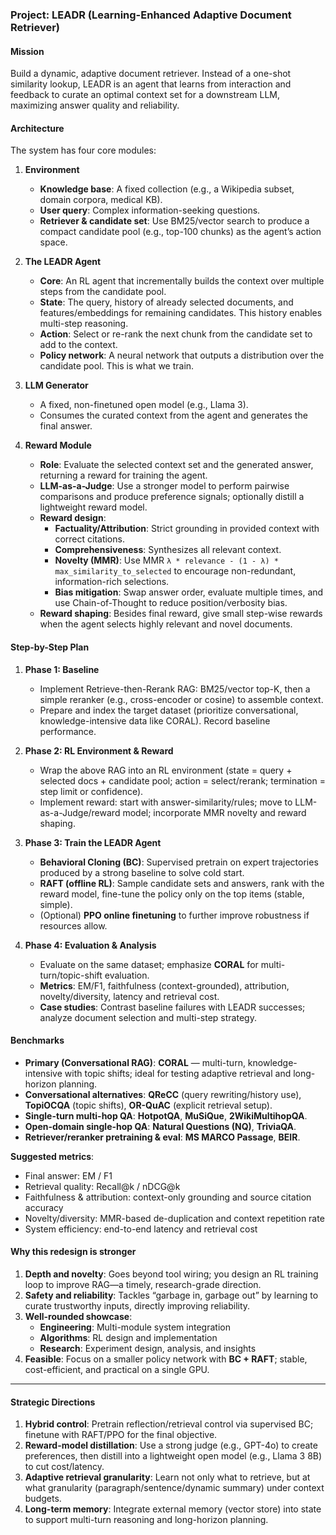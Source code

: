 ### **Project: LEADR (Learning-Enhanced Adaptive Document Retriever)**

#### **Mission**

Build a dynamic, adaptive document retriever. Instead of a one-shot similarity lookup, LEADR is an agent that learns from interaction and feedback to curate an optimal context set for a downstream LLM, maximizing answer quality and reliability.

#### **Architecture**

The system has four core modules:

1.  **Environment**
    * **Knowledge base**: A fixed collection (e.g., a Wikipedia subset, domain corpora, medical KB).
    * **User query**: Complex information-seeking questions.
    * **Retriever & candidate set**: Use BM25/vector search to produce a compact candidate pool (e.g., top-100 chunks) as the agent’s action space.

2.  **The LEADR Agent**
    * **Core**: An RL agent that incrementally builds the context over multiple steps from the candidate pool.
    * **State**: The query, history of already selected documents, and features/embeddings for remaining candidates. This history enables multi-step reasoning.
    * **Action**: Select or re-rank the next chunk from the candidate set to add to the context.
    * **Policy network**: A neural network that outputs a distribution over the candidate pool. This is what we train.

3.  **LLM Generator**
    * A fixed, non-finetuned open model (e.g., Llama 3).
    * Consumes the curated context from the agent and generates the final answer.

4.  **Reward Module**
    * **Role**: Evaluate the selected context set and the generated answer, returning a reward for training the agent.
    * **LLM-as-a-Judge**: Use a stronger model to perform pairwise comparisons and produce preference signals; optionally distill a lightweight reward model.
    * **Reward design**:
        * **Factuality/Attribution**: Strict grounding in provided context with correct citations.
        * **Comprehensiveness**: Synthesizes all relevant context.
        * **Novelty (MMR)**: Use MMR `λ * relevance - (1 - λ) * max_similarity_to_selected` to encourage non-redundant, information-rich selections.
        * **Bias mitigation**: Swap answer order, evaluate multiple times, and use Chain-of-Thought to reduce position/verbosity bias.
    * **Reward shaping**: Besides final reward, give small step-wise rewards when the agent selects highly relevant and novel documents.

#### **Step-by-Step Plan**

1.  **Phase 1: Baseline**
    * Implement Retrieve-then-Rerank RAG: BM25/vector top-K, then a simple reranker (e.g., cross-encoder or cosine) to assemble context.
    * Prepare and index the target dataset (prioritize conversational, knowledge-intensive data like CORAL). Record baseline performance.

2.  **Phase 2: RL Environment & Reward**
    * Wrap the above RAG into an RL environment (state = query + selected docs + candidate pool; action = select/rerank; termination = step limit or confidence).
    * Implement reward: start with answer-similarity/rules; move to LLM-as-a-Judge/reward model; incorporate MMR novelty and reward shaping.

3.  **Phase 3: Train the LEADR Agent**
    * **Behavioral Cloning (BC)**: Supervised pretrain on expert trajectories produced by a strong baseline to solve cold start.
    * **RAFT (offline RL)**: Sample candidate sets and answers, rank with the reward model, fine-tune the policy only on the top items (stable, simple).
    * (Optional) **PPO online finetuning** to further improve robustness if resources allow.

4.  **Phase 4: Evaluation & Analysis**
    * Evaluate on the same dataset; emphasize **CORAL** for multi-turn/topic-shift evaluation.
    * **Metrics**: EM/F1, faithfulness (context-grounded), attribution, novelty/diversity, latency and retrieval cost.
    * **Case studies**: Contrast baseline failures with LEADR successes; analyze document selection and multi-step strategy.

#### **Benchmarks**

* **Primary (Conversational RAG)**: **CORAL** — multi-turn, knowledge-intensive with topic shifts; ideal for testing adaptive retrieval and long-horizon planning.
* **Conversational alternatives**: **QReCC** (query rewriting/history use), **TopiOCQA** (topic shifts), **OR-QuAC** (explicit retrieval setup).
* **Single-turn multi-hop QA**: **HotpotQA**, **MuSiQue**, **2WikiMultihopQA**.
* **Open-domain single-hop QA**: **Natural Questions (NQ)**, **TriviaQA**.
* **Retriever/reranker pretraining & eval**: **MS MARCO Passage**, **BEIR**.

**Suggested metrics**:
* Final answer: EM / F1
* Retrieval quality: Recall@k / nDCG@k
* Faithfulness & attribution: context-only grounding and source citation accuracy
* Novelty/diversity: MMR-based de-duplication and context repetition rate
* System efficiency: end-to-end latency and retrieval cost

#### **Why this redesign is stronger**

1.  **Depth and novelty**: Goes beyond tool wiring; you design an RL training loop to improve RAG—a timely, research-grade direction.
2.  **Safety and reliability**: Tackles “garbage in, garbage out” by learning to curate trustworthy inputs, directly improving reliability.
3.  **Well-rounded showcase**:
    * **Engineering**: Multi-module system integration
    * **Algorithms**: RL design and implementation
    * **Research**: Experiment design, analysis, and insights
4.  **Feasible**: Focus on a smaller policy network with **BC + RAFT**; stable, cost-efficient, and practical on a single GPU.

---

#### **Strategic Directions**

1.  **Hybrid control**: Pretrain reflection/retrieval control via supervised BC; finetune with RAFT/PPO for the final objective.
2.  **Reward-model distillation**: Use a strong judge (e.g., GPT-4o) to create preferences, then distill into a lightweight open model (e.g., Llama 3 8B) to cut cost/latency.
3.  **Adaptive retrieval granularity**: Learn not only what to retrieve, but at what granularity (paragraph/sentence/dynamic summary) under context budgets.
4.  **Long-term memory**: Integrate external memory (vector store) into state to support multi-turn reasoning and long-horizon planning.
